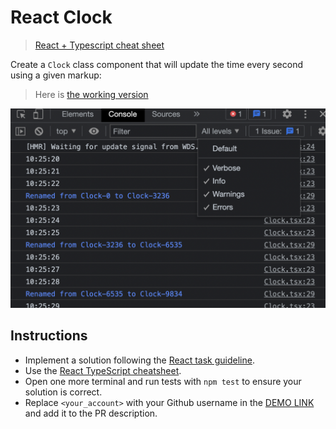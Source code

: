 # React Clock

> [React + Typescript cheat sheet](https://mate-academy.github.io/fe-program/js/extra/react-typescript)

Create a `Clock` class component that will update the time every second using a given markup:

> Here is [the working version](https://mate-academy.github.io/react_clock)

<!-- - print current time on the page on page load;
  - use `.toUTCString().slice(-12, -4)` methods do avoid timezone issues; -->
<!-- - update the time every second using the `window.setInterval`; -->
<!-- - start the timer only when the component is added to the page (`componentDidMount`). -->
<!-- - every second print the time in the DevTools using `console.info` method (**not** the `console.log`); -->
<!-- - add the next comment above the console.debug line to ignore linter error
    ```js
    // eslint-disable-next-line no-console
    console.info('some message');
    ``` -->
<!-- - make the `App` a class component; -->
<!-- - add the `hasClock` property to the `App` state;
- the `Clock` should be visible only when the `hasClock` is `true`; -->
<!-- - hide the `Clock` on a right mouse click in the `document` (`contextmenu` event):
    ```js
    document.addEventListener('contextmenu', (event: MouseEvent) => {
      event.preventDefault(); // not to show the context menu

      // put your code here
    });
    ```
- show the `Clock` on a left mouse click in the `document` (`click` event):
    ```js
    document.addEventListener('click', () => {});
    ``` -->
<!-- - the time should not be printed to the console when the Clock is hidden (`componentWillUnmount`); -->
<!-- - add the `clockName` having `Clock-0` default value to the `App` state; -->
<!-- - pass it to the `Clock` to be shown near the time (see the markup):
    ```jsx
    <Clock name={this.state.clockName} />
    ```
- update the `clockName` every `3300ms` with a new value generated by existing `getRandomName` function; -->
<!-- - each time the name is changed, the `Clock` must print a message with an old name and a new name using the `console.debug` method (use `componentDidUpdate`):
    ```
    Renamed from oldName to newName
    ```
- to see `console.debug` messages enable the `verbose` level in DevTools console: -->

<!-- ![How to enable verbose level](./readme-files/enable-verbose-level.png) -->

<!-- > check in the console that a renaming message occurs after each 3-4 time messages. -->

![Expected console output](./readme-files/expected-console-output.png)

## Instructions

- Implement a solution following the [React task guideline](https://github.com/mate-academy/react_task-guideline#react-tasks-guideline).
- Use the [React TypeScript cheatsheet](https://mate-academy.github.io/fe-program/js/extra/react-typescript).
- Open one more terminal and run tests with `npm test` to ensure your solution is correct.
- Replace `<your_account>` with your Github username in the [DEMO LINK](https://<your_account>.github.io/react_clock/) and add it to the PR description.
